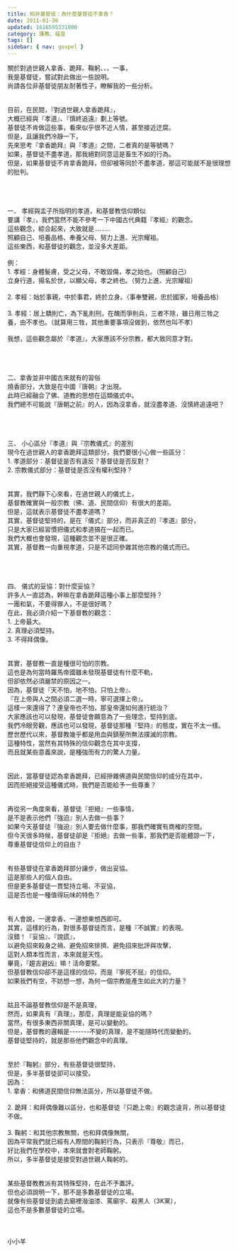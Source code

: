 ```yaml
---
title: 給非基督徒：為什麼基督徒不拿香？
date: 2011-01-30
updated: 1616595331000
category: 護教、福音
tags: []
sidebar: { nav: gospel }
---
```


<div>關於對過世親人拿香、跪拜、鞠躬、、、一事，</div>
<div>我是基督徒，嘗試對此做出一些說明。</div>
<div>尚請各位非基督徒朋友耐著性子，瞭解我的一些分析。</div>
<div> </div>
<div> </div>
<div>目前，在民間，『對過世親人拿香跪拜』，</div>
<div>大概已經與『孝道』、『慎終追遠』劃上等號。</div>
<div>基督徒不肯做這些事，看來似乎很不近人情，甚至接近迂腐。</div>
<div>但是，且讓我們冷靜一下，</div>
<div>先來思考『拿香跪拜』與『孝道』之間，二者真的是等號嗎？</div>
<div>如果，基督徒不盡孝道，那我絕對同意這是畜生不如的行為。</div>
<div>但是，如果基督徒不肯拿香跪拜，但卻被等同於不盡孝道，那這可能就不是很理想的批判。</div>
<div> </div>
<div> </div>
<div> </div>
<div> </div>
<div>一、<span style="white-space:pre"> </span>孝經與孟子所指明的孝道，和基督教信仰類似</div>
<div>要講『孝』，我們當然不能不參考一下中國古代典籍『孝經』的觀念。</div>
<div>這些觀念，綜合起來，大致就是………</div>
<div>照顧自己、培養品格、奉養父母、努力上進、光宗耀祖。</div>
<div>這些東西，和基督徒的觀念，並沒多大差距。</div>
<div> </div>
<div>例：</div>
<div>1.<span style="white-space:pre"> </span>孝經：身體髮膚，受之父母，不敢毀傷，孝之始也。（照顧自己）</div>
<div>立身行道，揚名於世，以顯父母，孝之終也。（努力上進、光宗耀祖）</div>
<div> </div>
<div>2.<span style="white-space:pre"> </span>孝經：始於事親，中於事君，終於立身。（事奉雙親，忠於國家，培養品格）</div>
<div> </div>
<div>3.<span style="white-space:pre"> </span>孝經：居上驕則亡，為下亂則刑，在醜而爭則兵，三者不除，雖日用三牲之養，由不孝也。（就算用三牲，其他重要事項沒做到，依然也叫不孝）</div>
<div> </div>
<div>我想，這些觀念屬於『孝道』，大家應該不分宗教，都大致同意才對。</div>
<div> </div>
<div> </div>
<div> </div>
<div> </div>
<div>二、拿香並非中國古來就有的習俗</div>
<div>燒香部分，大致是在中國『唐朝』才出現。</div>
<div>此時已經融合了佛、道教的思想在這類儀式中。</div>
<div>我們總不可能說『唐朝之前』的人，因為沒拿香，就沒盡孝道、沒慎終追遠吧？</div>
<div> </div>
<div> </div>
<div> </div>
<div> </div>
<div>三、<span style="white-space:pre"> </span>小心區分『孝道』與『宗教儀式』的差別</div>
<div>現今在過世親人的拿香跪拜這類部分，我們要很小心做一些區分：</div>
<div>1.<span style="white-space:pre"> </span>孝道部分：基督徒是否有違反？基督徒是否反對？</div>
<div>2.<span style="white-space:pre"> </span>宗教儀式部分：基督徒是否沒有權利堅持？</div>
<div> </div>
<div> </div>
<div>其實，我們靜下心來看，在過世親人的儀式上，</div>
<div>基督教確實與一般宗教（佛、道、民間信仰）有很大的差距。</div>
<div>但是，這就表示基督徒不盡孝道嗎？</div>
<div>其實，基督徒堅持的，是在『儀式』部分，而非真正的『孝道』部分，</div>
<div>只是大家已經習慣把儀式和孝道搞在一起而已。</div>
<div>我們大概也會發現，這種觀念並不是很正確。</div>
<div>其實，基督教一向重視孝道，只是不認同參雜其他宗教的儀式而已。</div>
<div> </div>
<div> </div>
<div> </div>
<div> </div>
<div>四、<span style="white-space:pre"> </span>儀式的妥協：對什麼妥協？</div>
<div>許多人一直認為，幹嘛在拿香跪拜這種小事上那麼堅持？</div>
<div>一團和氣，不要得罪人，不是很好嗎？</div>
<div>在此，我必須介紹一下基督教的觀念：</div>
<div>1.<span style="white-space:pre"> </span>上帝最大。</div>
<div>2.<span style="white-space:pre"> </span>真理必須堅持。</div>
<div>3.<span style="white-space:pre"> </span>不得拜偶像。</div>
<div> </div>
<div> </div>
<div>其實，基督教一直是種很可怕的宗教。</div>
<div>這也是為何當時羅馬帝國雖未發現基督徒有什麼不軌，</div>
<div>但卻依然必須嚴禁的原因之一。</div>
<div>因為，基督徒『天不怕，地不怕，只怕上帝』、</div>
<div>『在上帝與人之間必須二選一時，寧可選擇上帝』。</div>
<div>這樣一來還得了？連皇帝也不怕，那皇帝還如何進行統治？</div>
<div>大家應該也可以發現，基督徒會願意為了一些理念，堅持到底。</div>
<div>我們冷眼旁觀，應該也可以發現，基督徒那種『堅持』的態度，實在不太一樣。</div>
<div>歷世歷代以來，基督教幾乎都是用血與鎮壓所無法撲滅的宗教。</div>
<div>這種特性，當然有其特殊的信仰觀念在其中支撐，</div>
<div>而且就某些意義來說，是種強而有力的驚人力量。</div>
<div> </div>
<div> </div>
<div>因此，當基督徒認為拿香跪拜，已經摻雜佛道與民間信仰的成分在其中，</div>
<div>因而拒絕接受這種儀式時，我們是否能給予一些尊重？</div>
<div> </div>
<div> </div>
<div>再從另一角度來看，基督徒『拒絕』一些事情，</div>
<div>是不是表示他們『強迫』別人去做一些事？</div>
<div>如果今天基督徒『強迫』別人要去做什麼事，那我們確實有商榷的空間。</div>
<div>但今天很多時候，基督徒卻是『拒絕』去做一些事，那我們是否能體諒一下，</div>
<div>尊重基督徒信仰上的自由？</div>
<div> </div>
<div> </div>
<div>有些基督徒在拿香跪拜部分讓步，做出妥協。</div>
<div>這是那些人的個人自由。</div>
<div>但是更多基督徒一貫堅持立場、不妥協，</div>
<div>這是否也是一種值得玩味的特色？</div>
<div> </div>
<div> </div>
<div>有人會說，一邊拿香、一邊想東想西即可。</div>
<div>其實，這樣的行為，對很多基督徒而言，是種『不誠實』的表現。</div>
<div>沒錯！『妥協』、『說謊』，</div>
<div>以避免招來殺身之禍、避免招來排擠、避免招來批評與攻擊，</div>
<div>這對人類本性而言，本來就是天性。</div>
<div>畢竟，『趨吉避凶』嘛！活命要緊。</div>
<div>但基督教信仰卻不是這樣的信仰，而是『寧死不屈』的信仰。</div>
<div>如果我們有空，不妨想一想，為何一個宗教能產生如此大的力量？</div>
<div> </div>
<div> </div>
<div>姑且不論基督教信仰是不是真理，</div>
<div>然而，如果真有『真理』，那麼，真理是能妥協的嗎？</div>
<div>當然，有很多東西非關真理，是可以變動的。</div>
<div>但是，基督教的邏輯是-------不變的真理，是不能隨時代而變動的。</div>
<div>基督徒堅持的，就是那些他們觀念中的真理。</div>
<div> </div>
<div> </div>
<div>至於『鞠躬』部分，有些基督徒很堅持，</div>
<div>但是，多半基督徒卻可以接受。</div>
<div>因為：</div>
<div>1.<span style="white-space:pre"> </span>拿香：和佛道民間信仰無法區分，所以基督徒不做。</div>
<div> </div>
<div>2.<span style="white-space:pre"> </span>跪拜：和拜偶像難以區分，也和基督徒『只跪上帝』的觀念違背，所以基督徒不做。</div>
<div> </div>
<div>3.<span style="white-space:pre"> </span>鞠躬：和其他宗教無關，也和拜偶像無關，</div>
<div>因為平常我們就已經有人際間的鞠躬行為，只表示『尊敬』而已，</div>
<div>好比我們在學校中，本來就會對老師鞠躬。</div>
<div>所以，多半基督徒是接受對過世親人鞠躬的。</div>
<div> </div>
<div> </div>
<div>某些基督教教派有其特殊堅持，在此不予置評。</div>
<div>但也必須說明一下，那不是多數基督徒的立場。</div>
<div>就像有些基督徒到處去廟裡潑油漆、罵廟宇、殺黑人（3K黨），</div>
<div>這也不是多數基督徒的立場。</div>
<div> </div>
<div> </div>
<div> </div>
<div>小小羊</div>
